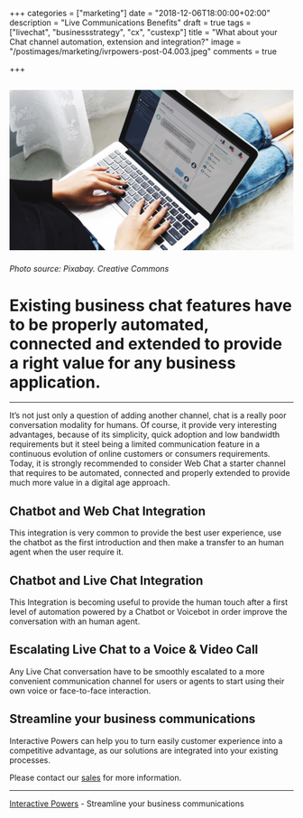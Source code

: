 +++
categories = ["marketing"]
date = "2018-12-06T18:00:00+02:00"
description = "Live Communications Benefits"
draft = true
tags = ["livechat", "businessstrategy", "cx", "custexp"]
title = "What about your Chat channel automation, extension and integration?"
image = "/postimages/marketing/ivrpowers-post-04.003.jpeg"
comments = true

+++

![woman on videochat](/postimages/marketing/ivrpowers-post-04.003.jpeg)
-------
###### Photo source: Pixabay. Creative Commons

# Existing business chat features have to be properly automated, connected and extended to provide a right value for any business application.
---

It’s not just only a question of adding another channel, chat is a really poor conversation modality for humans. Of course, it provide very interesting advantages, because of its simplicity,  quick adoption and low bandwidth requirements but it steel being a limited communication feature in a continuous evolution of online customers or consumers requirements. Today, it is strongly recommended to consider Web Chat a starter channel that requires to be automated, connected and properly extended to provide much more value in a digital age approach.

##	Chatbot and Web Chat Integration

This integration is very common to provide the best user experience, use the chatbot as the first introduction and then make a transfer to an human agent when the user require it.

##	Chatbot and Live Chat Integration

This Integration is becoming useful to provide the human touch after a first level of automation powered by a Chatbot or Voicebot in order improve the conversation with an human agent.

##	Escalating Live Chat to a Voice & Video Call

Any Live Chat conversation have to be smoothly escalated to a more convenient communication channel for users or agents to start using their own voice or face-to-face interaction.

##	Streamline your business communications

Interactive Powers can help you to turn easily customer experience into a competitive advantage, as our solutions are integrated into your existing processes.


Please contact our [sales]() for more information.

---
[Interactive Powers](http://www.ivrpowers.com/) - Streamline your business communications



 
